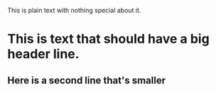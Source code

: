 This is plain text with nothing special about it.

# This is text that should have a big header line.
## Here is a second line that's smaller

